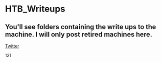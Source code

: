 # HTB_Writeups

## You'll see folders containing the write ups to the machine. I will only post retired machines here. 


[Twitter](https://twitter.com)

[Twitter]: <https://twitter.com> "twitter lifestyles"

[1]: https://en.wikipedia.org/wiki/Hobbit#Lifestyle "Hobbit lifestyles"

121
